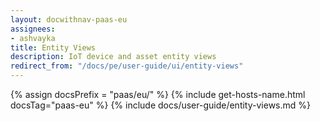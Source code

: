 ```yaml
---
layout: docwithnav-paas-eu
assignees:
- ashvayka
title: Entity Views
description: IoT device and asset entity views
redirect_from: "/docs/pe/user-guide/ui/entity-views"
---
```


{% assign docsPrefix = "paas/eu/" %}
{% include get-hosts-name.html docsTag="paas-eu" %}
{% include docs/user-guide/entity-views.md %}